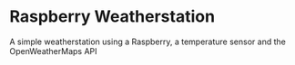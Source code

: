 # Raspberry Weatherstation
A simple weatherstation using a Raspberry, a temperature sensor and the OpenWeatherMaps API
